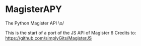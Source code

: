# MagisterAPY
The Python Magister API \o/

This is the start of a port of the JS API of Magister 6
Credits to: https://github.com/simplyGits/MagisterJS
